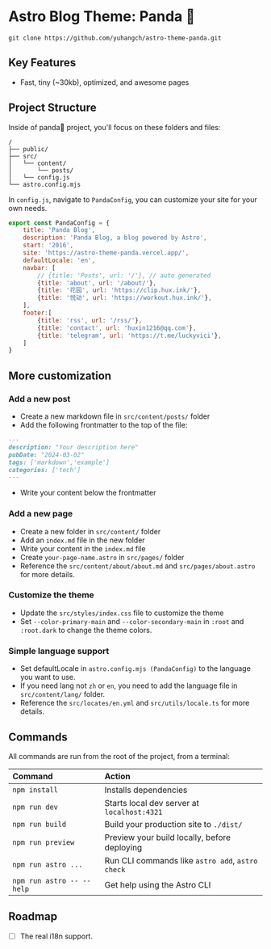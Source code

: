 # Astro Blog Theme: Panda 🐼

```
git clone https://github.com/yuhangch/astro-theme-panda.git
```
## Key Features

- Fast, tiny (~30kb), optimized, and awesome pages


##  Project Structure

Inside of panda🐼 project, you'll focus on these folders and files:

```
/
├── public/
├── src/
│   └── content/
│       └── posts/
│   └── config.js
└── astro.config.mjs
```

In `config.js`, navigate to `PandaConfig`, you can customize your site for your own needs.

```javascript
export const PandaConfig = {
    title: 'Panda Blog',
    description: 'Panda Blog, a blog powered by Astro',
    start: '2016',
    site: 'https://astro-theme-panda.vercel.app/',
    defaultLocale: 'en',
    navbar: [
        // {title: 'Posts', url: '/'}, // auto generated
        {title: 'about', url: '/about/'},
        {title: '花园', url: 'https://clip.hux.ink/'},
        {title: '悦动', url: 'https://workout.hux.ink/'},
    ],
    footer:[
        {title: 'rss', url: '/rss/'},
        {title: 'contact', url: 'huxin1216@qq.com'},
        {title: 'telegram', url: 'https://t.me/luckyvici'},
    ]
}
```

## More customization

### Add a new post

- Create a new markdown file in `src/content/posts/` folder
- Add the following frontmatter to the top of the file:

```markdown
---
description: "Your description here"
pubDate: "2024-03-02"
tags: ['markdown','example']
categories: ['tech']
---
```

- Write your content below the frontmatter

### Add a new page

- Create a new folder in `src/content/` folder
- Add an `index.md` file in the new folder
- Write your content in the `index.md` file
- Create `your-page-name.astro` in `src/pages/` folder
- Reference the `src/content/about/about.md` and `src/pages/about.astro` for more details.


### Customize the theme

- Update the `src/styles/index.css` file to customize the theme
- Set `--color-primary-main` and `--color-secondary-main` in `:root` and `:root.dark` to change the theme colors.


### Simple language support

- Set defaultLocale in `astro.config.mjs (PandaConfig)` to the language you want to use.
- If you need lang not `zh` or `en`, you need to add the language file in `src/content/lang/` folder.
- Reference the `src/locates/en.yml` and `src/utils/locale.ts` for more details.


##  Commands

All commands are run from the root of the project, from a terminal:

| Command                   | Action                                           |
| :------------------------ |:-------------------------------------------------|
| `npm install`             | Installs dependencies                            |
| `npm run dev`             | Starts local dev server at `localhost:4321`      |
| `npm run build`           | Build your production site to `./dist/`          |
| `npm run preview`         | Preview your build locally, before deploying     |
| `npm run astro ...`       | Run CLI commands like `astro add`, `astro check` |
| `npm run astro -- --help` | Get help using the Astro CLI                     |


## Roadmap

- [ ] The real i18n support.
